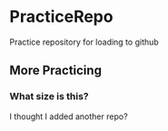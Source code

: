 # PracticeRepo
Practice repository for loading to github

## More Practicing

### What size is this?
I thought I added another repo?